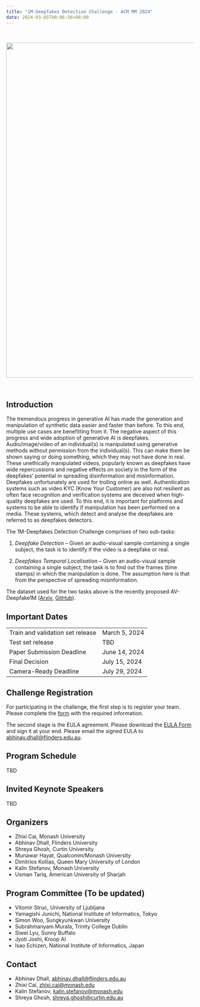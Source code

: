 ```yaml
---
title: "1M-Deepfakes Detection Challenge - ACM MM 2024"
date: 2024-03-05T00:06:56+08:00
---
```


<br>
<div class="row">
  <div>
    <p><center>
        <img class="img-fluid banner-pic" src="teaser.png">
    </center></p>
    <!-- <p><center>
      Full day, <font size="3" color="red"> Oct 2023</font> (Full-day)
    </center></p> -->
  </div>
</div><br>


## Introduction

The tremendous progress in generative AI has made the generation and manipulation of synthetic data easier and
faster than before. To this end, multiple use cases are benefitting from it. The negative aspect of this progress and
wide adoption of generative AI is deepfakes. Audio/image/video of an individual(s) is manipulated using
generative methods without permission from the individual(s). This can make them be shown saying or doing
something, which they may not have done in real. These unethically manipulated videos, popularly known as
deepfakes have wide repercussions and negative effects on society in the form of the deepfakes’ potential in
spreading disinformation and misinformation. Deepfakes unfortunately are used for trolling online as well.
Authentication systems such as video KYC (Know Your Customer) are also not resilient as often face recognition
and verification systems are deceived when high-quality deepfakes are used. To this end, it is important for
platforms and systems to be able to identify if manipulation has been performed on a media. These systems,
which detect and analyse the deepfakes are referred to as deepfakes detectors.

The 1M-Deepfakes Detection Challenge comprises of two sub-tasks:

1. *Deepfake Detection* – Given an audio-visual sample containing a single subject, the task is to identify if the
video is a deepfake or real.

2. *Deepfakes Temporal Localisation* – Given an audio-visual sample containing a single subject, the task is to find
out the frames (time stamps) in which the manipulation is done. The assumption here is that from the perspective
of spreading misinformation.

The dataset used for the two tasks above is the recently proposed AV-Deepfake1M ([Arxiv](http://arxiv.org/abs/2311.15308), [GitHub](https://github.com/ControlNet/AV-Deepfake1M)).

## Important Dates

<table class="table table-striped">
    <tbody>
        <tr>
          <td>Train and validation set release</td>
          <td>March 5, 2024</td>
        </tr>
        <tr>
          <td>Test set release</td>
          <td>TBD</td>
        </tr>
        <tr>
          <td>Paper Submission Deadline</td>
          <td>June 14, 2024</td>
        </tr>
        <tr>
          <td>Final Decision</td>
          <td>July 15, 2024</td>
        </tr>
        <tr>
          <td>Camera-Ready Deadline</td>
          <td>July 29, 2024</td>
        </tr>
    </tbody>
</table>

## Challenge Registration
For participating in the challenge, the first step is to register your team. Please complete the [form](https://forms.office.com/r/yiqPZSQ1Ur) with the required information.

The second stage is the EULA agreement. Please download the [EULA Form](EULA2024_AV-DeepfakeDataset.pdf) and sign it at your end. Please email the signed EULA to [abhinav.dhall@flinders.edu.au](abhinav.dhall@flinders.edu.au).


## Program Schedule

TBD

## Invited Keynote Speakers

TBD

## Organizers
- Zhixi Cai, Monash University
- Abhinav Dhall, Flinders University
- Shreya Ghosh, Curtin University
- Munawar Hayat, Qualcomm/Monash University
- Dimitrios Kollias, Queen Mary University of London
- Kalin Stefanov, Monash University
- Usman Tariq, American University of Sharjah
<style>
.organizer-pic {
    width: 200px;
    height: 200px;
}
.uni-name {
    max-width: 100px
}

.people-name {
    max-width: 100px;
} 

.orgnizer-people-name {
    text-align: center;
}

.speaker-pic, .organizer-pic {
    border-radius: 50%;
}

.banner-pic {
    width: 900px;
    height: auto;
}
</style>

## Program Committee (To be updated)

- Vitomir Struc, University of Ljubljana
- Yamagishi Junichi, National Institute of Informatics, Tokyo
- Simon Woo, Sungkyunkwan University
- Subrahmanyam Murala, Trinity College Dublin
- Siwei Lyu, Sunny Buffalo
- Jyoti Joshi, Kroop AI
- Isao Echizen, National Institute of Informatics, Japan
  
## Contact

- Abhinav Dhall, abhinav.dhall@flinders.edu.au
- Zhixi Cai, zhixi.cai@monash.edu
- Kalin Stefanov, kalin.stefanov@monash.edu
- Shreya Ghosh, shreya.ghosh@curtin.edu.au
 

<style>
    .speaker-pic {
        width: 250px;
        height: 250px;
    }
    .organizer-pic {
        width: 200px;
        height: 200px;
    }
    .uni-name {
        max-width: 200px
    }

    .people-name {
        max-width: 200px;
    } 

    .orgnizer-people-name {
        text-align: center;
    }

    .speaker-pic, .organizer-pic {
        border-radius: 50%;
    }

    .banner-pic {
        width: 900px;
        height: auto;
    }
</style>
